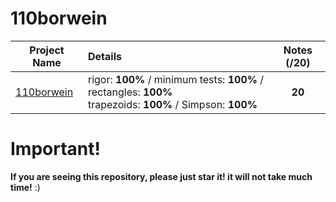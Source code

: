 # 110borwein

| Project Name    | Details                                                                                    | Notes (/20)  |
| --------------- |:------------------------------------------------------------------------------------------ | :-----------:|
| [110borwein](https://github.com/Paul-Marie/110borwein/blob/master/110borwein) | rigor: **100%** / minimum tests: **100%** / rectangles: **100%** </br> trapezoids: **100%** / Simpson: **100%** | **20**    |

# Important!
**If you are seeing this repository, please just star it! it will not take much time!** :)
